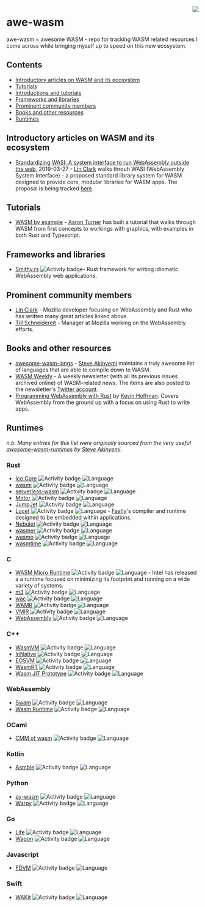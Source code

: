 [<img src="https://github.com/jghoman/awe-wasm/raw/master/wasm-logo.png" align="right">](https://webassembly.org/)
# awe-wasm
awe-wasm = awesome WASM - repo for tracking WASM related resources I come across while bringing myself up to speed on this new ecosystem.

## Contents
- [Introductory articles on WASM and its ecosystem](#introductory-articles-on-wasm-and-its-ecosystem)
- [Tutorials](#tutorials)
- [Introductions and tutorials](#introductions-and-tutorials)
- [Frameworks and libraries](#frameworks-and-libraries)
- [Prominent community members](#prominent-community-members)
- [Books and other resources](#books-and-other-resources)
- [Runtimes](#runtimes)

## Introductory articles on WASM and its ecosystem
* [Standardizing WASI: A system interface to run WebAssembly outside the web](https://hacks.mozilla.org/2019/03/standardizing-wasi-a-webassembly-system-interface/), 2019-03-27 - [Lin Clark](https://twitter.com/linclark) walks throuh WASI (WebAssembly System Interface) - a proposed standard library system for WASM designed to provide core, modular libraries for WASM apps.  The proposal is being tracked [here](https://wasi.dev/).

## Tutorials
* [WASM by example](https://wasmbyexample.dev/) - [Aaron Turner](https://aaronthedev.com/) has built a tutorial that walks through WASM from first concepts to workings with graphics, with examples in both Rust and Typescript.

## Frameworks and libraries
* [Smithy.rs](https://www.smithy.rs/) ![Activity badge](https://img.shields.io/github/commit-activity/m/rbalicki2/smithy)- Rust framework for writing idiomatic WebAssembly web applications.

## Prominent community members
* [Lin Clark](https://twitter.com/linclark) - Mozilla developer focusing on WebAssembly and Rust who has written many great articles linked above.
* [Till Schneidereit](https://twitter.com/tschneidereit) - Manager at Mozilla working on the WebAssembly efforts.

## Books and other resources
* [awesome-wasm-langs](https://github.com/appcypher/awesome-wasm-langs) - [Steve Akinyemi](https://twitter.com/theappcypher) maintains a truly awesome list of languages that are able to compile down to WASM.
* [WASM Weekly](https://wasmweekly.news/) - A weekly newsletter (with all its previous issues archived online) of WASM-related news. The items are also posted to the newsletter's [Twitter account](https://twitter.com/WasmWeekly).
* [Programming WebAssembly with Rust](https://pragprog.com/book/khrust/programming-webassembly-with-rust) by [Kevin Hoffman](https://twitter.com/KevinHoffman).  Covers WebAssembly from the ground up with a focus on using Rust to write apps.

## Runtimes
*n.b. Many entries for this list were originally sourced from the very useful [awesome-wasm-runtimes](https://github.com/appcypher/awesome-wasm-runtimes) by [Steve Akinyemi](https://twitter.com/theappcypher).*
### **Rust**
* [Ice Core](https://github.com/losfair/IceCore) ![Activity badge](https://img.shields.io/github/commit-activity/m/losfair/IceCore) ![Language](https://img.shields.io/github/languages/top/losfair/IceCore)
* [wasmi](https://github.com/paritytech/wasmi) ![Activity badge](https://img.shields.io/github/commit-activity/m/paritytech/wasmi) ![Language](https://img.shields.io/github/languages/top/paritytech/wasmi)
* [serverless-wasm](https://github.com/Geal/serverless-wasm) ![Activity badge](https://img.shields.io/github/commit-activity/m/Geal/serverless-wasm) ![Language](https://img.shields.io/github/languages/top/Geal/serverless-wasm)
* [Motor](https://github.com/penberg/motor) ![Activity badge](https://img.shields.io/github/commit-activity/m/penberg/motor) ![Language](https://img.shields.io/github/languages/top/penberg/motor)
* [JumpJet](https://github.com/jawm/jumpjet) ![Activity badge](https://img.shields.io/github/commit-activity/m/jawm/jumpjet) ![Language](https://img.shields.io/github/languages/top/jawm/jumpjet)
* [Lucet](https://github.com/fastly/lucet)  ![Activity badge](https://img.shields.io/github/commit-activity/m/fastly/lucet) ![Language](https://img.shields.io/github/languages/top/fastly/lucet) - [Fastly](https://www.fastly.com/)'s compiler and runtime designed to be embedded within applications.
* [Nebulet](https://github.com/nebulet/nebulet) ![Activity badge](https://img.shields.io/github/commit-activity/m/nebulet/nebulet) ![Language](https://img.shields.io/github/languages/top/nebulet/nebulet)
* [wasmer](https://github.com/wasmerio/wasmer) ![Activity badge](https://img.shields.io/github/commit-activity/m/wasmerio/wasmer) ![Language](https://img.shields.io/github/languages/top/wasmerio/wasmer)
* [wasmo](https://github.com/appcypher/wasmo) ![Activity badge](https://img.shields.io/github/commit-activity/m/appcypher/wasmo) ![Language](https://img.shields.io/github/languages/top/appcypher/wasmo)
* [wasmtime](https://github.com/CraneStation/wasmtime) ![Activity badge](https://img.shields.io/github/commit-activity/m/CraneStation/wasmtime) ![Language](https://img.shields.io/github/languages/top/CraneStation/wasmtime)
### **C**
* [WASM Micro Runtime](https://github.com/intel/wasm-micro-runtime) ![Activity badge](https://img.shields.io/github/commit-activity/m/intel/wasm-micro-runtime) ![Language](https://img.shields.io/github/languages/top/intel/wasm-micro-runtime) - Intel has released a a runtime focused on minimizing its footprint and running on a wide variety of systems.
* [m3](https://github.com/soundandform/m3) ![Activity badge](https://img.shields.io/github/commit-activity/m/soundandform/m3) ![Language](https://img.shields.io/github/languages/top/soundandform/m3)
* [wac](https://github.com/kanaka/wac) ![Activity badge](https://img.shields.io/github/commit-activity/m/kanaka/wac) ![Language](https://img.shields.io/github/languages/top/kanaka/wac)
* [WAMR](https://github.com/intel/wasm-micro-runtime) ![Activity badge](https://img.shields.io/github/commit-activity/m/intel/wasm-micro-runtime) ![Language](https://img.shields.io/github/languages/top/intel/wasm-micro-runtime)
* [VMIR](https://github.com/andoma/vmir) ![Activity badge](https://img.shields.io/github/commit-activity/m/andoma/vmir) ![Language](https://img.shields.io/github/languages/top/andoma/vmir)
* [WebAssembly](https://github.com/dcodeIO/webassembly) ![Activity badge](https://img.shields.io/github/commit-activity/m/dcodeIO/webassembly) ![Language](https://img.shields.io/github/languages/top/dcodeIO/webassembly)
### **C++**
* [WasmVM](https://github.com/LuisHsu/WasmVM) ![Activity badge](https://img.shields.io/github/commit-activity/m/LuisHsu/WasmVM) ![Language](https://img.shields.io/github/languages/top/LuisHsu/WasmVM)
* [InNative](https://github.com/innative-sdk/innative) ![Activity badge](https://img.shields.io/github/commit-activity/m/innative-sdk/innative) ![Language](https://img.shields.io/github/languages/top/innative-sdk/innative)
* [EOSVM](https://github.com/EOSIO/eos-vm) ![Activity badge](https://img.shields.io/github/commit-activity/m/EOSIO/eos-vm) ![Language](https://img.shields.io/github/languages/top/EOSIO/eos-vm)
* [WasmRT](https://github.com/rhitchcock/wasmrt) ![Activity badge](https://img.shields.io/github/commit-activity/m/rhitchcock/wasmrt) ![Language](https://img.shields.io/github/languages/top/rhitchcock/wasmrt)
* [Wasm JIT Prototype](https://github.com/WebAssembly/wasm-jit-prototype) ![Activity badge](https://img.shields.io/github/commit-activity/m/WebAssembly/wasm-jit-prototype) ![Language](https://img.shields.io/github/languages/top/WebAssembly/wasm-jit-prototype)
### **WebAssembly**
* [Swam](https://github.com/satabin/swam) ![Activity badge](https://img.shields.io/github/commit-activity/m/satabin/swam) ![Language](https://img.shields.io/github/languages/top/satabin/swam)
* [Wasm Runtime](https://github.com/kgtkr/wasm-runtime) ![Activity badge](https://img.shields.io/github/commit-activity/m/kgtkr/wasm-runtime) ![Language](https://img.shields.io/github/languages/top/kgtkr/wasm-runtime)
### **OCaml**
* [CMM of wasm](https://github.com/SimonJF/cmm_of_wasm) ![Activity badge](https://img.shields.io/github/commit-activity/m/SimonJF/cmm_of_wasm) ![Language](https://img.shields.io/github/languages/top/SimonJF/cmm_of_wasm)
### **Kotlin**
* [Asmble](https://github.com/cretz/asmble) ![Activity badge](https://img.shields.io/github/commit-activity/m/cretz/asmble) ![Language](https://img.shields.io/github/languages/top/cretz/asmble)
### **Python**
* [py-wasm](https://github.com/ethereum/py-wasm) ![Activity badge](https://img.shields.io/github/commit-activity/m/ethereum/py-wasm) ![Language](https://img.shields.io/github/languages/top/ethereum/py-wasm)
* [Warpy](https://github.com/kanaka/warpy) ![Activity badge](https://img.shields.io/github/commit-activity/m/kanaka/warpy) ![Language](https://img.shields.io/github/languages/top/kanaka/warpy)
### **Go**
* [Life](https://github.com/perlin-network/life) ![Activity badge](https://img.shields.io/github/commit-activity/m/perlin-network/life) ![Language](https://img.shields.io/github/languages/top/perlin-network/life)
* [Wagon](https://github.com/go-interpreter/wagon) ![Activity badge](https://img.shields.io/github/commit-activity/m/go-interpreter/wagon) ![Language](https://img.shields.io/github/languages/top/go-interpreter/wagon)
### **Javascript**
* [FDVM](https://github.com/funcdef/fdvm) ![Activity badge](https://img.shields.io/github/commit-activity/m/funcdef/fdvm) ![Language](https://img.shields.io/github/languages/top/funcdef/fdvm)
### **Swift**
* [WAKit](https://github.com/akkyie/WAKit) ![Activity badge](https://img.shields.io/github/commit-activity/m/akkyie/WAKit) ![Language](https://img.shields.io/github/languages/top/akkyie/WAKit)
